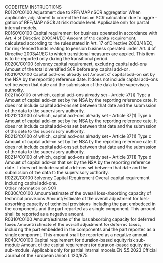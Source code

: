  
CODE  ITEM  INSTRUCTIONS  
R0120/C0100  Adjustment due to RFF/MAP 
nSCR aggregation  When applicable, adjustment to correct the bias on SCR calculation due to aggre ­
gation of RFF/MAP nSCR at risk module level. 
Applicable only for partial internal models.  
R0160/C0100  Capital requirement for 
business operated in 
accordance with Art. 4 of 
Directive 2003/41/EC  Amount of the capital requirement, calculated according to the rules stated in Art. 
17 of Directive 2003/41/EC, for ring-fenced funds relating to pension business 
operated under Art. 4 of Directive 2003/41/EC to which transitional measures are 
applied. This item is to be reported only during the transitional period.  
R0200/C0100  Solvency capital requirement, 
excluding capital add-ons  Amount of the total diversified SCR before any capital add-on.  
R0210/C0100  Capital add–ons already set  Amount of capital add–on set by the NSA by the reporting reference date. It does 
not include capital add–ons set between that date and the submission of the data 
to the supervisory authority.  
R0211/C0100  of which, capital add–ons 
already set – Article 37(1) 
Type a  Amount of capital add–on set by the NSA by the reporting reference date. It does 
not include capital add–ons set between that date and the submission of the data 
to the supervisory authority.  
R0212/C0100  of which, capital add–ons 
already set – Article 37(1) 
Type b  Amount of capital add–on set by the NSA by the reporting reference date. It does 
not include capital add–ons set between that date and the submission of the data 
to the supervisory authority.  
R0213/C0100  of which, capital add–ons 
already set – Article 37(1) 
Type c  Amount of capital add–on set by the NSA by the reporting reference date. It does 
not include capital add–ons set between that date and the submission of the data 
to the supervisory authority.  
R0214/C0100  of which, capital add–ons 
already set – Article 37(1) 
Type d  Amount of capital add–on that set by the NSA by the reporting reference date. It 
does not include capital add–ons set between that date and the submission of the 
data to the supervisory authority.  
R0220/C0100  Solvency Capital Requirement  Overall capital requirement including capital add-ons.  
Other information on SCR  
R0300/C0100  Amount/estimate of the overall 
loss-absorbing capacity of 
technical provisions  Amount/Estimate of the overall adjustment for loss-absorbing capacity of 
technical provisions, including the part embedded in the components and the 
part reported as a single component. This amount shall be reported as a 
negative amount.  
R0310/C0100  Amount/estimate of the loss 
absorbing capacity for deferred 
taxes  Amount/Estimate of the overall adjustment for deferred taxes, including the part 
embedded in the components and the part reported as a single component. This 
amount shall be reported as a negative amount.  
R0400/C0100  Capital requirement for 
duration-based equity risk sub- 
module  Amount of the capital requirement for duration-based equity risk sub-module. 
Applicable only for partial internal models.EN  5.5.2023 Official Journal of the European Union L 120/875